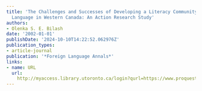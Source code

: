 ```yaml
---
title: 'The Challenges and Successes of Developing a Literacy Community in a Minority
  Language in Western Canada: An Action Research Study'
authors:
- Olenka S. E. Bilash
date: '2002-01-01'
publishDate: '2024-10-10T14:22:52.062976Z'
publication_types:
- article-journal
publication: '*Foreign Language Annals*'
links:
- name: URL
  url: 
    http://myaccess.library.utoronto.ca/login?qurl=https://www.proquest.com/docview/62292166?accountid=14771&bdid=38382&_bd=by%2BIVNfkeOl4Zoc91qBSdUGShbI%3D
---
```

